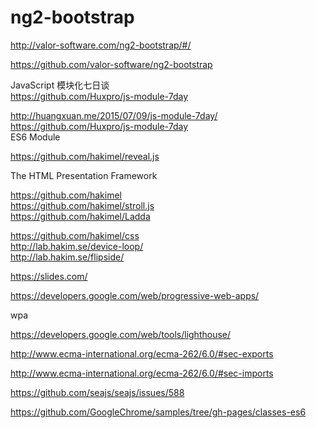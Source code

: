 # ng2-bootstrap  


http://valor-software.com/ng2-bootstrap/#/  


https://github.com/valor-software/ng2-bootstrap  




JavaScript 模块化七日谈  
https://github.com/Huxpro/js-module-7day  

http://huangxuan.me/2015/07/09/js-module-7day/  
https://github.com/Huxpro/js-module-7day  
ES6 Module  

https://github.com/hakimel/reveal.js  

The HTML Presentation Framework  


https://github.com/hakimel  
https://github.com/hakimel/stroll.js  
https://github.com/hakimel/Ladda  

https://github.com/hakimel/css  
http://lab.hakim.se/device-loop/  
http://lab.hakim.se/flipside/  



https://slides.com/  


https://developers.google.com/web/progressive-web-apps/  

wpa  

https://developers.google.com/web/tools/lighthouse/  




http://www.ecma-international.org/ecma-262/6.0/#sec-exports  

http://www.ecma-international.org/ecma-262/6.0/#sec-imports  


https://github.com/seajs/seajs/issues/588  


https://github.com/GoogleChrome/samples/tree/gh-pages/classes-es6




